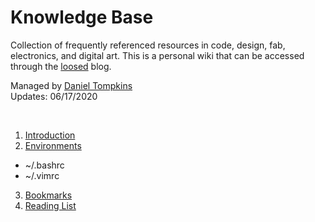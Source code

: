 # Knowledge Base

Collection of frequently referenced resources in code, design, fab, electronics, and digital art. This is a personal wiki that can be accessed through the [loosed](https://l-o-o-s-e-d.net) blog.

Managed by [Daniel Tompkins](https://l-o-o-s-e-d.net/about)    
Updates: 06/17/2020

<br>

1. [Introduction](introduction) 
2. [Environments](environments)
 - ~/.bashrc 
 - ~/.vimrc 
3. [Bookmarks](https://l-o-o-s-e-d.net/bookmarks) 
4. [Reading List](https://l-o-o-s-e-d.net/reading-list) 
